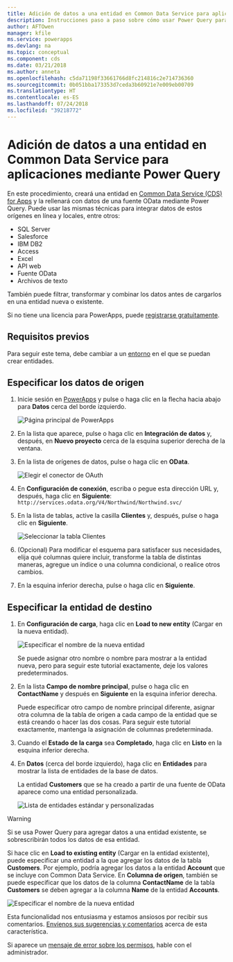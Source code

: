 ```yaml
---
title: Adición de datos a una entidad en Common Data Service para aplicaciones mediante Power Query | Microsoft Docs
description: Instrucciones paso a paso sobre cómo usar Power Query para agregar datos a una entidad nueva o existente en Common Data Service (CDS) para aplicaciones desde otro origen de datos.
author: AFTOwen
manager: kfile
ms.service: powerapps
ms.devlang: na
ms.topic: conceptual
ms.component: cds
ms.date: 03/21/2018
ms.author: anneta
ms.openlocfilehash: c5da71198f33661766d8fc214816c2e714736360
ms.sourcegitcommit: 0b051bba173353d7ceda3b60921e7e009eb00709
ms.translationtype: HT
ms.contentlocale: es-ES
ms.lasthandoff: 07/24/2018
ms.locfileid: "39218772"
---
```

# <a name="add-data-to-an-entity-in-common-data-service-for-apps-by-using-power-query"></a>Adición de datos a una entidad en Common Data Service para aplicaciones mediante Power Query
En este procedimiento, creará una entidad en [Common Data Service (CDS) for Apps](data-platform-intro.md) y la rellenará con datos de una fuente OData mediante Power Query. Puede usar las mismas técnicas para integrar datos de estos orígenes en línea y locales, entre otros:

* SQL Server
* Salesforce
* IBM DB2
* Access
* Excel
* API web
* Fuente OData
* Archivos de texto

También puede filtrar, transformar y combinar los datos antes de cargarlos en una entidad nueva o existente.

Si no tiene una licencia para PowerApps, puede [registrarse gratuitamente](../signup-for-powerapps.md).

## <a name="prerequisites"></a>Requisitos previos
Para seguir este tema, debe cambiar a un [entorno](../canvas-apps/working-with-environments.md) en el que se puedan crear entidades.

## <a name="specify-the-source-data"></a>Especificar los datos de origen

1. Inicie sesión en [PowerApps](https://web.powerapps.com?utm_source=padocs&utm_medium=linkinadoc&utm_campaign=referralsfromdoc) y pulse o haga clic en la flecha hacia abajo para **Datos** cerca del borde izquierdo.

    ![Página principal de PowerApps](./media/data-platform-cds-newentity-pq/sign-in.png)

1. En la lista que aparece, pulse o haga clic en **Integración de datos** y, después, en **Nuevo proyecto** cerca de la esquina superior derecha de la ventana.

1. En la lista de orígenes de datos, pulse o haga clic en **OData**.

    ![Elegir el conector de OAuth](./media/data-platform-cds-newentity-pq/choose-odata.png)

1. En **Configuración de conexión**, escriba o pegue esta dirección URL y, después, haga clic en **Siguiente**:<br>
`http://services.odata.org/V4/Northwind/Northwind.svc/`

1. En la lista de tablas, active la casilla **Clientes** y, después, pulse o haga clic en **Siguiente**.

    ![Seleccionar la tabla Clientes](./media/data-platform-cds-newentity-pq/select-table.png)

1. (Opcional) Para modificar el esquema para satisfacer sus necesidades, elija qué columnas quiere incluir, transforme la tabla de distintas maneras, agregue un índice o una columna condicional, o realice otros cambios.

1. En la esquina inferior derecha, pulse o haga clic en **Siguiente**.

## <a name="specify-the-target-entity"></a>Especificar la entidad de destino
1. En **Configuración de carga**, haga clic en **Load to new entity** (Cargar en la nueva entidad).

    ![Especificar el nombre de la nueva entidad](./media/data-platform-cds-newentity-pq/new-entity-name.png)

    Se puede asignar otro nombre o nombre para mostrar a la entidad nueva, pero para seguir este tutorial exactamente, deje los valores predeterminados.

1. En la lista **Campo de nombre principal**, pulse o haga clic en **ContactName** y después en **Siguiente** en la esquina inferior derecha.

    Puede especificar otro campo de nombre principal diferente, asignar otra columna de la tabla de origen a cada campo de la entidad que se está creando o hacer las dos cosas. Para seguir este tutorial exactamente, mantenga la asignación de columnas predeterminada.

1. Cuando el **Estado de la carga** sea **Completado**, haga clic en **Listo** en la esquina inferior derecha.

1. En **Datos** (cerca del borde izquierdo), haga clic en **Entidades** para mostrar la lista de entidades de la base de datos.

    La entidad **Customers** que se ha creado a partir de una fuente de OData aparece como una entidad personalizada.

    ![Lista de entidades estándar y personalizadas](./media/data-platform-cds-newentity-pq/entity-list.png)

> [!WARNING]
> Si se usa Power Query para agregar datos a una entidad existente, se sobrescribirán todos los datos de esa entidad.

Si hace clic en **Load to existing entity** (Cargar en la entidad existente), puede especificar una entidad a la que agregar los datos de la tabla **Customers**. Por ejemplo, podría agregar los datos a la entidad **Account** que se incluye con Common Data Service. En **Columna de origen**, también se puede especificar que los datos de la columna **ContactName** de la tabla **Customers** se deben agregar a la columna **Name** de la entidad **Accounts**.

![Especificar el nombre de la nueva entidad](./media/data-platform-cds-newentity-pq/existing-entity.png)

Esta funcionalidad nos entusiasma y estamos ansiosos por recibir sus comentarios. [Envíenos sus sugerencias y comentarios](https://powerusers.microsoft.com/t5/PowerApps-Community/ct-p/PowerApps1) acerca de esta característica.

Si aparece un [mensaje de error sobre los permisos](data-platform-cds-newentity-troubleshooting-mashup.md), hable con el administrador.